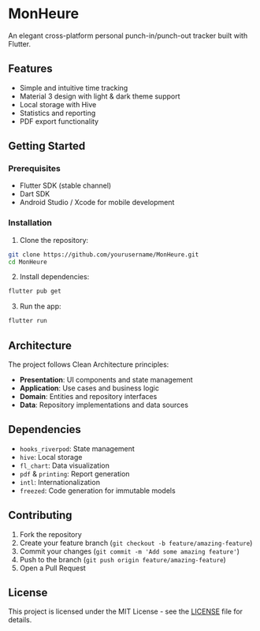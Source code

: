 # MonHeure

An elegant cross-platform personal punch-in/punch-out tracker built with Flutter.

## Features

- Simple and intuitive time tracking
- Material 3 design with light & dark theme support
- Local storage with Hive
- Statistics and reporting
- PDF export functionality

## Getting Started

### Prerequisites

- Flutter SDK (stable channel)
- Dart SDK
- Android Studio / Xcode for mobile development

### Installation

1. Clone the repository:
```bash
git clone https://github.com/yourusername/MonHeure.git
cd MonHeure
```

2. Install dependencies:
```bash
flutter pub get
```

3. Run the app:
```bash
flutter run
```

## Architecture

The project follows Clean Architecture principles:

- **Presentation**: UI components and state management
- **Application**: Use cases and business logic
- **Domain**: Entities and repository interfaces
- **Data**: Repository implementations and data sources

## Dependencies

- `hooks_riverpod`: State management
- `hive`: Local storage
- `fl_chart`: Data visualization
- `pdf` & `printing`: Report generation
- `intl`: Internationalization
- `freezed`: Code generation for immutable models

## Contributing

1. Fork the repository
2. Create your feature branch (`git checkout -b feature/amazing-feature`)
3. Commit your changes (`git commit -m 'Add some amazing feature'`)
4. Push to the branch (`git push origin feature/amazing-feature`)
5. Open a Pull Request

## License

This project is licensed under the MIT License - see the [LICENSE](LICENSE) file for details. 